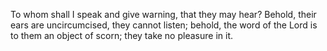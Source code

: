To whom shall I speak and give warning, that they may hear? Behold, their ears are uncircumcised, they cannot listen; behold, the word of the Lord is to them an object of scorn; they take no pleasure in it.
